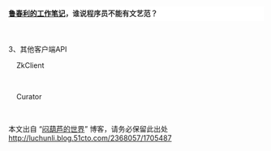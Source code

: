 <p></p>
<p style="padding:0px;margin-top:0px;margin-bottom:0px;clear:both;height:auto;color:rgb(44,44,44);font-family:'宋体', 'Arial Narrow', arial, serif;font-size:14px;line-height:28px;white-space:normal;background-color:rgb(255,255,255);"><a title="鲁春利的工作笔记" href="http://luchunli.blog.51cto.com/2368057/1704151" target="_blank"><strong style="padding:0px;margin:0px;">鲁春利的工作笔记</strong></a><strong style="padding:0px;margin:0px;">，谁说程序员不能有文艺范？</strong></p>
<hr style="padding:0px;margin:0px;color:rgb(44,44,44);font-family:'宋体', 'Arial Narrow', arial, serif;font-size:14px;line-height:28px;white-space:normal;background-color:rgb(255,255,255);">
<p><br></p>
<p>3、其他客户端API</p>
<p>&nbsp;&nbsp;&nbsp;&nbsp;ZkClient</p>
<p><br></p>
<p>&nbsp;&nbsp;&nbsp;&nbsp;Curator</p>
<p><br></p>
<p>本文出自 “<a href="http://luchunli.blog.51cto.com">闷葫芦的世界</a>” 博客，请务必保留此出处<a href="http://luchunli.blog.51cto.com/2368057/1705487">http://luchunli.blog.51cto.com/2368057/1705487</a></p>
